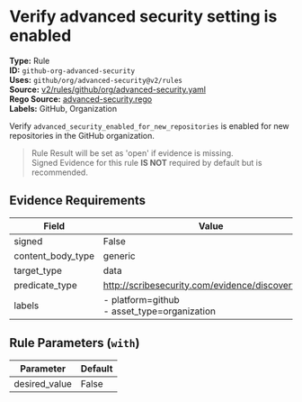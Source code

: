 # Verify advanced security setting is enabled  
**Type:** Rule  
**ID:** `github-org-advanced-security`  
**Uses:** `github/org/advanced-security@v2/rules`  
**Source:** [v2/rules/github/org/advanced-security.yaml](https://github.com/scribe-public/sample-policies/v2/rules/github/org/advanced-security.yaml)  
**Rego Source:** [advanced-security.rego](https://github.com/scribe-public/sample-policies/v2/rules/github/org/advanced-security.rego)  
**Labels:** GitHub, Organization  

Verify `advanced_security_enabled_for_new_repositories` is enabled for new repositories in the GitHub organization.

> Rule Result will be set as 'open' if evidence is missing.  
> Signed Evidence for this rule **IS NOT** required by default but is recommended.  

## Evidence Requirements  
| Field | Value |
|-------|-------|
| signed | False |
| content_body_type | generic |
| target_type | data |
| predicate_type | http://scribesecurity.com/evidence/discovery/v0.1 |
| labels | - platform=github<br>- asset_type=organization |

## Rule Parameters (`with`)  
| Parameter | Default |
|-----------|---------|
| desired_value | False |
